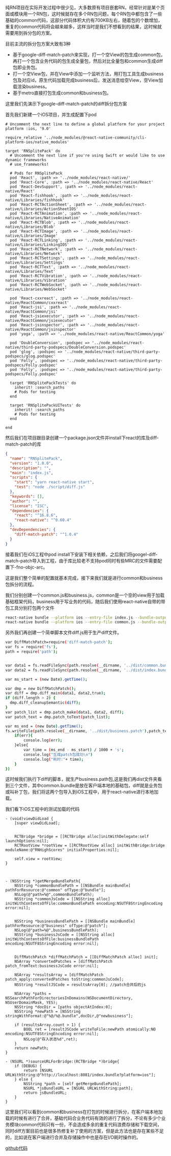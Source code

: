 
纯RN项目在实际开发过程中很少见，大多数原有项目嵌套RN，经常针对是某个页面或模块用一个RN包，这时候就存在多个RN包问题，每个RN包中都包含了一些基础的common代码，这部分代码体积大约有700KB左右，随着包的个数增加，重复的common代码将会越来越多，这样当时是我们不想看到的结果，这时候就需要用到拆分包的方案。

目前主流的拆分包方案大致有3种
- 基于google-diff-match-patch来实现，打一个空View的包生成common包，再打一个包含业务代码的包生成全量包，然后对比全量包和common生成diff包即业务包。
- 打一个空View包，并在View中添加一个监听方法，用打包工具生成business包及对应id，原生代码加载完成business后，发送消息给空View，空View加载渲染business。
- 基于metro直接打包生成common和business包。

这里我们先演示下google-diff-match-patch的diff拆分包方案

<!-- more -->

首先我们新建一个iOS项目，并生成配置下pod
```pod
# Uncomment the next line to define a global platform for your project
platform :ios, '9.0'

require_relative '../node_modules/@react-native-community/cli-platform-ios/native_modules'

target 'RNSplitePack' do
  # Uncomment the next line if you're using Swift or would like to use dynamic frameworks
  # use_frameworks!

  # Pods for RNSplitePack
  pod 'React', :path => '../node_modules/react-native/'
  pod 'React-Core', :path => '../node_modules/react-native/React'
  pod 'React-DevSupport', :path => '../node_modules/react-native/React'
  pod 'React-fishhook', :path => '../node_modules/react-native/Libraries/fishhook'
  pod 'React-RCTActionSheet', :path => '../node_modules/react-native/Libraries/ActionSheetIOS'
  pod 'React-RCTAnimation', :path => '../node_modules/react-native/Libraries/NativeAnimation'
  pod 'React-RCTBlob', :path => '../node_modules/react-native/Libraries/Blob'
  pod 'React-RCTImage', :path => '../node_modules/react-native/Libraries/Image'
  pod 'React-RCTLinking', :path => '../node_modules/react-native/Libraries/LinkingIOS'
  pod 'React-RCTNetwork', :path => '../node_modules/react-native/Libraries/Network'
  pod 'React-RCTSettings', :path => '../node_modules/react-native/Libraries/Settings'
  pod 'React-RCTText', :path => '../node_modules/react-native/Libraries/Text'
  pod 'React-RCTVibration', :path => '../node_modules/react-native/Libraries/Vibration'
  pod 'React-RCTWebSocket', :path => '../node_modules/react-native/Libraries/WebSocket'

  pod 'React-cxxreact', :path => '../node_modules/react-native/ReactCommon/cxxreact'
  pod 'React-jsi', :path => '../node_modules/react-native/ReactCommon/jsi'
  pod 'React-jsiexecutor', :path => '../node_modules/react-native/ReactCommon/jsiexecutor'
  pod 'React-jsinspector', :path => '../node_modules/react-native/ReactCommon/jsinspector'
  pod 'yoga', :path => '../node_modules/react-native/ReactCommon/yoga'

  pod 'DoubleConversion', :podspec => '../node_modules/react-native/third-party-podspecs/DoubleConversion.podspec'
  pod 'glog', :podspec => '../node_modules/react-native/third-party-podspecs/glog.podspec'
  pod 'Folly', :podspec => '../node_modules/react-native/third-party-podspecs/Folly.podspec'
  pod 'Folly', :podspec => '../node_modules/react-native/third-party-podspecs/Folly.podspec'

  target 'RNSplitePackTests' do
    inherit! :search_paths
    # Pods for testing
  end

  target 'RNSplitePackUITests' do
    inherit! :search_paths
    # Pods for testing
  end

end
```

然后我们在项目跟目录创建一个package.json文件并install下react的库及diff-match-patch的库
```json
{
  "name": "RNSplitePack",
  "version": "1.0.0",
  "description": "",
  "main": "index.js",
  "scripts": {
    "start": "yarn react-native start",
    "test": "node ./script/diff.js"
  },
  "keywords": [],
  "author": "",
  "license": "ISC",
  "dependencies": {
    "react": "^16.8.6",
    "react-native": "^0.60.4"
  },
  "devDependencies": {
    "diff-match-patch": "^1.0.4"
  }
}

```

接着我们在iOS工程中pod install下安装下相关依赖，之后我们将googel-diff-match-patch导入到工程，由于库比较老不支持pod同时有些MRC的文件需要配置下-fno-objc-arc。

这是我们整个简单的配置就基本完成，接下来我们就是进行common和business包拆分的流程。

我们分别创建一个common.js和business.js，common是一个空的view用于加载基础框架代码，business用于写业务的代码，随后我们使用react-native自带的带包工具分别打包两个文件
```bash
react-native bundle --platform ios --entry-file index.js --bundle-output ./dist/index.bundle --dev false
react-native bundle --platform ios --entry-file common.js --bundle-output ./dist/common.bundle --dev false
```

另外我们再创建一个简单脚本文件diff.js用于生产diff文件。
```bash
var DiffMatchPatch=require('diff-match-patch');
var fs = require('fs'),
path = require('path');


var data1 = fs.readFileSync(path.resolve(__dirname, '../dist/common.bundle'), 'utf8');
var data2 = fs.readFileSync(path.resolve(__dirname, '../dist/index.bundle'), 'utf8');

var ms_start = (new Date).getTime();

var dmp = new DiffMatchPatch();
var diff = dmp.diff_main(data1, data2,true);
if (diff.length > 2) {
  dmp.diff_cleanupSemantic(diff);
}
var patch_list = dmp.patch_make(data1, data2, diff);
var patch_text = dmp.patch_toText(patch_list);

var ms_end = (new Date).getTime();
fs.writeFile(path.resolve(__dirname, '../dist/business.patch'),patch_text,function(err){
    if(err){
        console.log(err);
    }else{
        var time = (ms_end - ms_start) / 1000 + 's';
        console.log("生成patch包成功\n")
        console.log("耗时:"+ time);
    }
})
```

这时候我们执行下diff的脚本，就生产business.path包,这是我们再dist文件夹看到三个文件，其中common.bundle是放在客户端本地的基础包，diff就是业务包或叫补丁包，我们将这两个包导入到iOS工程中，用于react-native进行本地加载。

我们看下iOS工程中的测试加载的代码
```oc
- (void)viewDidLoad {
    [super viewDidLoad];
    
    
    RCTBridge *bridge = [[RCTBridge alloc]initWithDelegate:self launchOptions:nil];
    RCTRootView *rootView = [[RCTRootView alloc] initWithBridge:bridge moduleName:@"RNHighScores" initialProperties:nil];
    
    self.view = rootView;
}



- (NSString *)getMergeBundlePath{
    NSString *commonBundlePath = [[NSBundle mainBundle] pathForResource:@"common" ofType:@"bundle"];
    NSLog(@"path=%@",commonBundlePath);
    NSString *commonJsCode = [[NSString alloc] initWithContentsOfFile:commonBundlePath encoding:NSUTF8StringEncoding error:nil];
    
    
    NSString *businessBundlePath = [[NSBundle mainBundle] pathForResource:@"business" ofType:@"patch"];
    NSLog(@"path=%@",businessBundlePath);
    NSString *businessJsCode = [[NSString alloc] initWithContentsOfFile:businessBundlePath encoding:NSUTF8StringEncoding error:nil];
    
    
    DiffMatchPatch *diffMatchPatch = [[DiffMatchPatch alloc] init];
    NSArray *convertedPatches = [diffMatchPatch patch_fromText:businessJsCode error:nil];
    
    NSArray *resultsArray = [diffMatchPatch patch_apply:convertedPatches toString:commonJsCode];
    NSString *resultJSCode = resultsArray[0]; //patch合并后的js
    
    NSArray *paths = NSSearchPathForDirectoriesInDomains(NSDocumentDirectory, NSUserDomainMask, YES);
    NSString *docDir = [paths objectAtIndex:0];
    NSString *newPath = [NSString stringWithFormat:@"%@/%@.bundle",docDir,@"newbusiness"];
    
    if (resultsArray.count > 1) {
        BOOL ret = [resultJSCode writeToFile:newPath atomically:NO encoding:NSUTF8StringEncoding error:nil];
        NSLog(@"存入状态%d",ret);
    }
    return newPath;
}

- (NSURL *)sourceURLForBridge:(RCTBridge *)bridge{
    if (DEBUG) {
        return [NSURL URLWithString:@"http://localhost:8081/index.bundle?platform=ios"];
    } else {
        NSString *path = [self getMergeBundlePath];
        NSURL *jsBundleURL = [NSURL URLWithString:path];
        return jsBundleURL;
    }
}

```
这里我们可以看到common和business在打包的时候进行拆分，在客户端本地加载的时候有进行了合并，基础代码合业务代码有效的进行了拆分，不论有多少个业务模块common代码只有一份，不会造成多余的重复代码浪费存储和下载空间，同时diff方案目前也是很多热修复补丁使用的方案，但是此方法也是存在某些不足的，比如说在客户端进行合并及存储操作中也是存在I/O耗时操作的。

[github代码](https://github.com/carvetime/study-react-native/tree/master/02-%E5%88%86%E9%87%8F%E5%8A%A0%E8%BD%BD/demo1)
